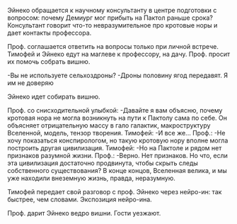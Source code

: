 Эйнеко обращается к научному консультанту в центре подготовки с вопросом: почему Демиург мог прибыть на Пактол раньше срока? Консультант говорит что-то невразумительное про кротовые норы и дает контакты профессора.

Проф. соглашается ответить на вопросы только при личной встрече.
Тимофей и Эйнеко едут на маглеве к профессору, на дачу. Проф. просит их помочь собрать вишню.


-Вы не используете сельхоздроны?
-Дроны половину ягод передавят. Я им не доверяю

Эйнеко идет собирать вишню.

Проф. со снисходительной улыбкой:
-Давайте я вам объясню, почему кротовая нора не могла возникнуть на пути к Пактолу сама по себе.
Он объясняет отрицательную массу в гало галактик, макроструктуру Вселенной, модель, тензор творения.
Тимофей:
-И все же...
Проф.:
-Не хочу показаться конспирологом, но такую кротовую нору вполне могла построить другая цивилизация.
Тимофей:
-Но на Пактоле и рядом нет признаков разумной жизни.
Проф.:
-Верно. Нет признаков. Но что, если эта цивилизация достаточно продвинута, чтобы скрыть следы собственного существования? В конце концов, Вселенная велика, и мы уже находили внеземную жизнь, правда, неразумную.


Тимофей передает свой разговор с проф. Эйнеко через нейро-ин: так быстрее, чем словами. Экспозиция нейро-ина.

Проф. дарит Эйнеко ведро вишни. Гости уезжают.